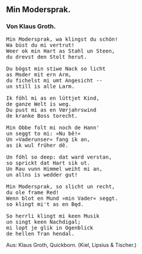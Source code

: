<h2>Min Modersprak.</h2>

<h3>Von Klaus Groth.</h3>

<pre>Min Modersprak, wa klingst du schön!
Wa büst du mi vertrut!
Weer ok min Hart as Stahl un Steen,
du drevst den Stolt herut.

Du bögst min stiwe Nack so licht
as Moder mit ern Arm,
du fichelst mi umt Angesicht --
un still is alle Larm.

Ik föhl mi as en lüttjet Kind,
de ganze Welt is weg.
Du pust mi as en Vœrjahrswind
de kranke Boss torecht.

Min Obbe folt mi noch de Hann'	
un seggt to mi: »Nu bê!«
Un »Vaderunser« fang ik an,
as ik wul früher dê.

Un föhl so deep: dat ward verstan,
so sprickt dat Hart sik ut.
Un Rau vunn Himmel weiht mi an,
un allns is wedder gut!

Min Modersprak, so slicht un recht,
du ole frame Red!
Wenn blot en Mund »min Vader« seggt.
so klingt mi't as en B&#281;d.

So herrli klingt mi keen Musik
un singt keen Nachdigal;
mi lopt je glik in Ogenblick
de hellen Tran hendal.</pre>

<div class="source">Aus: Klaus Groth, Quickborn. (Kiel, Lipsius &amp; Tischer.)</div>

